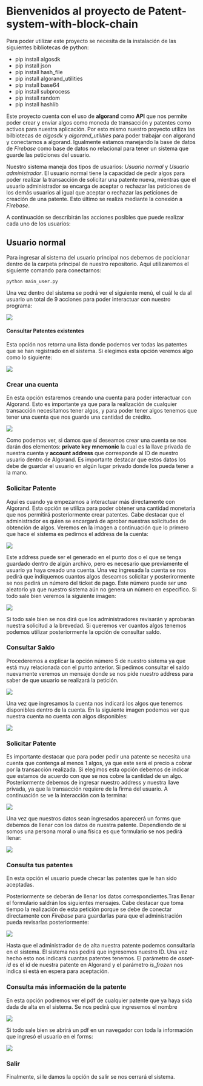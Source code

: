 # Bienvenidos al proyecto de Patent-system-with-block-chain #

Para poder utilizar este proyecto se necesita de la instalación de las siguientes bibliotecas de python:
- pip install algosdk
- pip install json
- pip install hash_file
- pip install algorand_utilities
- pip install base64
- pip install subprocess
- pip install random
- pip install hashlib

Este proyecto cuenta con el uso de **algorand** como **API** que nos permite poder crear y enviar algos como moneda de transacción y patentes como activos para nuestra aplicación. Por esto mismo nuestro proyecto utiliza las bilbiotecas de _algosdk_ y _algorand_utilities_ para poder trabajar con algorand y conectarnos a algorand. Igualmente estamos manejando la base de datos de _Firebase_ como base de datos no relacional para tener un sistema que guarde las peticiones del usuario.

Nuestro sistema maneja dos tipos de usuarios: *Usuario normal* y *Usuario administrador*. El usuario normal tiene la capacidad de pedir algos para poder realizar la transacción de solicitar una patente nueva, mientras que el usuario administrador se encarga de aceptar o rechazar las peticiones de los demás usuarios al igual que aceptar o rechazar las peticiones de creación de una patente. Esto último se realiza mediante la conexión a _Firebase_.

A continuación se describirán las acciones posibles que puede realizar cada uno de los usuarios:

## Usuario normal ##

Para ingresar al sistema del usuario principal nos debemos de pocicionar dentro de la carpeta principal de nuestro repositorio. Aquí utilizaremos el siguiente comando para conectarnos:
```
python main_user.py
```
Una vez dentro del sistema se podrá ver el siguiente menú, el cuál le da al usuario un total de 9 acciones para poder interactuar con nuestro programa:


![](https://github.com/AlfaroE/Patent-system-with-block-chain/blob/main/images/Menu_usuario.png)

#### Consultar Patentes existentes ####

Esta opción nos retorna una lista donde podemos ver todas las patentes que se han registrado en el sistema. Si elegimos esta opción veremos algo como lo siguiente:

![](https://github.com/AlfaroE/Patent-system-with-block-chain/blob/main/images/lista_patentes.png)

### Crear una cuenta ###

En esta opción estaremos creando una cuenta para poder interactuar con Algorand. Esto es importante ya que para la realización de cualquier transacción necesitamos tener algos, y para poder tener algos tenemos que tener una cuenta que nos guarde una cantidad de crédito.

![](https://github.com/AlfaroE/Patent-system-with-block-chain/blob/main/images/creacion_cuenta.png)

Como podemos ver, si damos que sí deseamos crear una cuenta se nos darán dos elementos: **private key mnemonic** la cual es la llave privada de nuestra cuenta y **account address** que corresponde al ID de nuestro usuario dentro de Algorand. Es importante destacar que estos datos los debe de guardar el usuario en algún lugar privado donde los pueda tener a la mano.

### Solicitar Patente ###

Aquí es cuando ya empezamos a interactuar más directamente con Algorand. Esta opción se utiliza para poder obtener una cantidad monetaria que nos permitirá posteriormente crear patentes. Cabe destacar que el administrador es quien se encargará de aprobar nuestras solicitudes de obtención de algos. Veremos en la imagen a continuación que lo primero que hace el sistema es pedirnos el address de la cuenta:

![](https://github.com/AlfaroE/Patent-system-with-block-chain/blob/main/images/peticion_algos_peticion_address.png)

Este address puede ser el generado en el punto dos o el que se tenga guardado dentro de algún archivo, pero es necesario que previamente el usuario ya haya creado una cuenta. Una vez ingresada la cuenta se nos pedirá que indiquemos cuantos algos deseamos solicitar y posterirormente se nos pedirá un número del ticket de pago. Este número puede ser uno aleatorio ya que nuestro sistema aún no genera un número en específico. Si todo sale bien veremos la siguiente imagen:

![](https://github.com/AlfaroE/Patent-system-with-block-chain/blob/main/images/peticion_algos_fin.png)

Si todo sale bien se nos dirá que los administradores revisarán y aprobarán nuestra solicitud a la brevedad. Si queremos ver cuantos algos tenemos podemos utilizar posteriormente la opción de consultar saldo.

### Consultar Saldo ###

Procederemos a explicar la opción número 5 de nuestro sistema ya que está muy relacionada con el punto anterior. Si pedimos consultar el saldo nuevamente veremos un mensaje donde se nos pide nuestro address para saber de que usuario se realizará la petición.

![](https://github.com/AlfaroE/Patent-system-with-block-chain/blob/main/images/consulta_saldo_peticion_address.png)

Una vez que ingresamos la cuenta nos indicará los algos que tenemos disponibles dentro de la cuenta. En la siguiente imagen podemos ver que nuestra cuenta no cuenta con algos disponibles:

![](https://github.com/AlfaroE/Patent-system-with-block-chain/blob/main/images/consulta_saldo.png)

### Solicitar Patente ###

Es importante destacar que para poder pedir una patente se necesita una cuenta que contenga al menos 1 algos, ya que este será el precio a cobrar por la transacción realizada. Si elegimos esta opción debemos de indicar que estamos de acuerdo con que se nos cobre la cantidad de un algo. Posteriormente debemos de ingresar nuestro address y nuestra llave privada, ya que la transacción requiere de la firma del usuario. A continuación se ve la interacción con la termina:

![](https://github.com/AlfaroE/Patent-system-with-block-chain/blob/main/images/crear_patente_peticion_datos.png)

Una vez que nuestros datos sean ingresados aparecerá un forms que debemos de llenar con los datos de nuestra patente. Dependiendo de si somos una persona moral o una física es que formulario se nos pedirá llenar:

![](https://github.com/AlfaroE/Patent-system-with-block-chain/blob/main/images/creacion_patente_tipo_persona.png)

### Consulta tus patentes ###

En esta opción el usuario puede checar las patentes que le han sido aceptadas. 

Posteriormente se deberán de llenar los datos correspondientes.Tras llenar el formulario saldrán los siguientes mensajes. Cabe destacar que toma tiempo la realización de esta petición porque se debe de conectar directamente con _Firebase_ para guardarlas para que el administración pueda revisarlas posteriormente:

![](https://github.com/AlfaroE/Patent-system-with-block-chain/blob/main/images/consulta_patente.png)

Hasta que el administrador de de alta nuestra patente podemos consultarla en el sistema. El sistema nos pedirá que ingresemos nuestro ID. Una vez hecho esto nos indicará cuantas patentes tenemos. El parámetro de _asset-id_ es el id de nuestra patente en Algorand y el parámetro _is_frozen_ nos indica si está en espera para aceptación.

### Consulta más información de la patente ###

En esta opción podremos ver el pdf de cualquier patente que ya haya sida dada de alta en el sistema. Se nos pedirá que ingresemos el nombre 

![](https://github.com/AlfaroE/Patent-system-with-block-chain/blob/main/images/consulta_informacion_cli.png)

Si todo sale bien se abrirá un pdf en un navegador con toda la información que ingresó el usuario en el forms:

![](https://github.com/AlfaroE/Patent-system-with-block-chain/blob/main/images/consulta_informacion_pdf.png)

### Salir ###

Finalmente, si le damos la opción de salir se nos cerrará el sistema.
